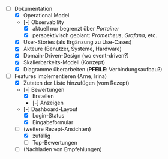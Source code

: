- [ ] Dokumentation
  - [x] Operational Model
  - [-] Observability
    - [x] aktuell nur begrenzt über *Portainer*
    - [x] perspektivisch geplant: *Prometheus*, *Grafana*, etc.
  - [x] User-Stories (als Ergänzung zu Use-Cases)
  - [x] Akteure (Benutzer, Systeme, Hardware)
  - [x] Domain-Driven-Design (wo event-driven?)
  - [x] Skalierbarkeits-Modell (Konzept)
  - [x] Diagramme überarbeiten (**PFEILE**: Verbindungsaufbau?)
- [ ] Features implementieren (Arne, Irina)
  - [x] Zutaten der Liste hinzufügen (vom Rezept)
  - [-] Bewertungen
    - [x] Erstellen
    - [-] Anzeigen
  - [-] Dashboard-Layout
    - [x] Login-Status
    - [x] Eingabeformular
  - [ ] (weitere Rezept-Ansichten)
    - [x] zufällig
    - [ ] Top-Bewertungen
  - [ ] (Nachladen von Empfehlungen)
